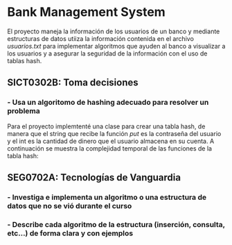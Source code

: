 # Bank Management System

El proyecto maneja la información de los usuarios de un banco y mediante estructuras de datos utiiza la información contenida en el archivo *usuarios.txt* para implementar algoritmos que ayuden al banco a visualizar a los usuarios y a asegurar la seguridad de la información con el uso de tablas hash.

## SICT0302B: Toma decisiones

### - Usa un algoritomo de hashing adecuado para resolver un problema

Para el proyecto implemtenté una clase para crear una tabla hash, de manera que el string que recibe la función *put* es la contraseña del usuario y el int es la cantidad de dinero que el usuario almacena en su cuenta. A continuación se muestra la complejidad temporal de las funciones de la tabla hash:



## SEG0702A: Tecnologías de Vanguardia

### - Investiga e implementa un algoritmo o una estructura de datos que no se vió durante el curso

### - Describe cada algoritmo de la estructura (inserción, consulta, etc...) de forma clara y con ejemplos

